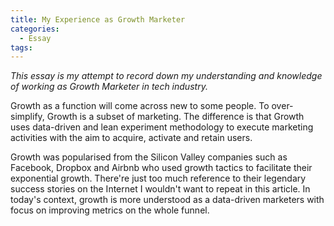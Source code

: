 ```yaml
---
title: My Experience as Growth Marketer
categories:
  - Essay
tags:
---
```


_This essay is my attempt to record down my understanding and knowledge of working as Growth Marketer in tech industry._

Growth as a function will come across new to some people. To over-simplify, Growth is a subset of marketing. The difference is that Growth uses data-driven and lean experiment methodology to execute marketing activities with the aim to acquire, activate and retain users.

Growth was popularised from the Silicon Valley companies such as Facebook, Dropbox and Airbnb who used growth tactics to facilitate their exponential growth. There're just too much reference to their legendary success stories on the Internet I wouldn't want to repeat in this article. In today's context, growth is more understood as a data-driven marketers with focus on improving metrics on the whole funnel.
